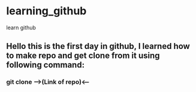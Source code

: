 # learning_github
learn github
## Hello this is the first day in github, I learned how to make repo and get clone from it using following command:
### git clone -->(Link of repo)<--
